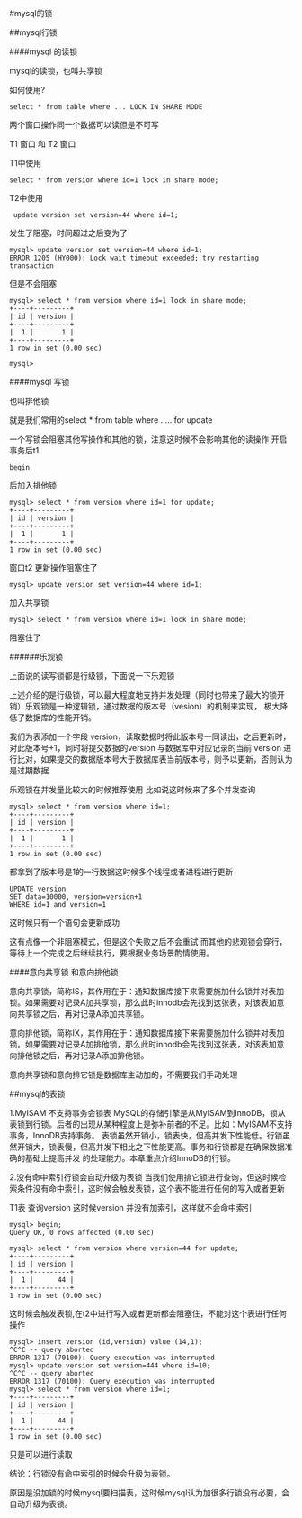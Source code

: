 #mysql的锁

##mysql行锁

####mysql 的读锁

mysql的读锁，也叫共享锁

如何使用?

```
select * from table where ... LOCK IN SHARE MODE
```

两个窗口操作同一个数据可以读但是不可写

T1 窗口 和 T2 窗口

T1中使用

```
select * from version where id=1 lock in share mode;
``` 

T2中使用

```
 update version set version=44 where id=1;
```

发生了阻塞，时间超过之后变为了

```
mysql> update version set version=44 where id=1;
ERROR 1205 (HY000): Lock wait timeout exceeded; try restarting transaction
```

但是不会阻塞

```
mysql> select * from version where id=1 lock in share mode;
+----+---------+
| id | version |
+----+---------+
|  1 |       1 |
+----+---------+
1 row in set (0.00 sec)

mysql> 

```

####mysql 写锁

也叫排他锁

就是我们常用的select * from table where ..... for update

一个写锁会阻塞其他写操作和其他的锁，注意这时候不会影响其他的读操作
开启事务后t1 
```
begin
```

后加入排他锁

```
mysql> select * from version where id=1 for update;
+----+---------+
| id | version |
+----+---------+
|  1 |       1 |
+----+---------+
1 row in set (0.00 sec)
```

窗口t2
更新操作阻塞住了
```
mysql> update version set version=44 where id=1;
```

加入共享锁

```
mysql> select * from version where id=1 lock in share mode;

```
阻塞住了

######乐观锁

上面说的读写锁都是行级锁，下面说一下乐观锁

上述介绍的是行级锁，可以最大程度地支持并发处理（同时也带来了最大的锁开销）乐观锁是一种逻辑锁，通过数据的版本号（vesion）的机制来实现，
极大降低了数据库的性能开销。

我们为表添加一个字段 version，读取数据时将此版本号一同读出，之后更新时，对此版本号+1，同时将提交数据的version 与数据库中对应记录的当前
version 进行比对，如果提交的数据版本号大于数据库表当前版本号，则予以更新，否则认为是过期数据

乐观锁在并发量比较大的时候推荐使用 比如说这时候来了多个并发查询

```
mysql> select * from version where id=1;
+----+---------+
| id | version |
+----+---------+
|  1 |       1 |
+----+---------+
1 row in set (0.00 sec)

```

都拿到了版本号是1的一行数据这时候多个线程或者进程进行更新

```
UPDATE version 
SET data=10000, version=version+1 
WHERE id=1 and version=1
```

这时候只有一个语句会更新成功

这有点像一个非阻塞模式，但是这个失败之后不会重试 而其他的悲观锁会穿行，等待上一个完成之后继续执行，要根据业务场景酌情使用。

####意向共享锁 和意向排他锁

意向共享锁，简称IS，其作用在于：通知数据库接下来需要施加什么锁并对表加锁。如果需要对记录A加共享锁，那么此时innodb会先找到这张表，对该表加意
向共享锁之后，再对记录A添加共享锁。

意向排他锁，简称IX，其作用在于：通知数据库接下来需要施加什么锁并对表加锁。如果需要对记录A加排他锁，那么此时innodb会先找到这张表，对该表加意
向排他锁之后，再对记录A添加排他锁。

意向共享锁和意向排它锁是数据库主动加的，不需要我们手动处理



##mysql的表锁

1.MyISAM 不支持事务会锁表
MySQL的存储引擎是从MyISAM到InnoDB，锁从表锁到行锁。后者的出现从某种程度上是弥补前者的不足。比如：MyISAM不支持事务，InnoDB支持事务。
表锁虽然开销小，锁表快，但高并发下性能低。行锁虽然开销大，锁表慢，但高并发下相比之下性能更高。事务和行锁都是在确保数据准确的基础上提高并发
的处理能力。本章重点介绍InnoDB的行锁。

2.没有命中索引行锁会自动升级为表锁
当我们使用排它锁进行查询，但这时候检索条件没有命中索引，这时候会触发表锁，这个表不能进行任何的写入或者更新

T1表 查询version 这时候version 并没有加索引，这样就不会命中索引
```
mysql> begin;
Query OK, 0 rows affected (0.00 sec)

mysql> select * from version where version=44 for update;
+----+---------+
| id | version |
+----+---------+
|  1 |      44 |
+----+---------+
1 row in set (0.00 sec)

```

这时候会触发表锁,在t2中进行写入或者更新都会阻塞住，不能对这个表进行任何操作

```
mysql> insert version (id,version) value (14,1);
^C^C -- query aborted
ERROR 1317 (70100): Query execution was interrupted
mysql> update version set version=444 where id=10;
^C^C -- query aborted
ERROR 1317 (70100): Query execution was interrupted
mysql> select * from version where id=1;
+----+---------+
| id | version |
+----+---------+
|  1 |      44 |
+----+---------+
1 row in set (0.00 sec)

```

只是可以进行读取

结论：行锁没有命中索引的时候会升级为表锁。

原因是没加锁的时候mysql要扫描表，这时候mysql认为加很多行锁没有必要，会自动升级为表锁。


